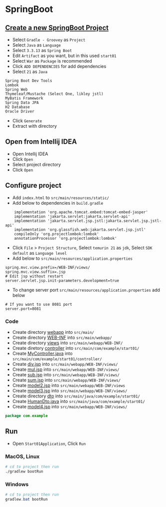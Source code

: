 # SpringBoot
## [Create a new SpringBoot Project](https://start.spring.io/)
- Select `Gradle - Groovey` as `Project`
- Select `Java` as `Language`
- Select `3.3.13` as `Spring Boot`
- Edit `Artifact` as you want, but in this used `start01`
- Select `War` as `Package` is recommended
- Click `ADD DEPENDENCIES` for add dependencies
- Select `21` as `Java`
```
Spring Boot Dev Tools
Lombok
Spring Web
Thymeleaf/Mustache (Select One, likley jstl)
MyBatis Framework
Spring Data JPA
H2 Database
Oracle Driver
```
- Click `Generate`
- Extract with directory
## Open from Intellij IDEA
- Open Intellij IDEA
- Click `Open`
- Select project directory
- Click `Open`
## Configure project
- Add `index.html` to `src/main/resources/static/`
- Add below to dependencies in `build.gradle`
```
	implementation 'org.apache.tomcat.embed:tomcat-embed-jasper'
	implementation 'jakarta.servlet:jakarta.servlet-api'
	implementation 'jakarta.servlet.jsp.jstl:jakarta.servlet.jsp.jstl-api'
	implementation 'org.glassfish.web:jakarta.servlet.jsp.jstl'
    compileOnly 'org.projectlombok:lombok'
    annotationProcessor 'org.projectlombok:lombok'
```
- Click `File` > `Project Structure`, Select `temurin 21` as `jdk`, Select `SDK default` as `Language level`
- Add below to `src/main/resources/application.properties`
```
spring.mvc.view.prefix=/WEB-INF/views/
spring.mvc.view.suffix=.jsp
# Edit jsp without restart
server.servlet.jsp.init-parameters.development=true
```
- To change server port `src/main/resources/application.properties` add below
```
# If you want to use 8081 port
server.port=8081
```
### Code
- Create directory [webapp](../../springboot/start01/src/main/webapp) into `src/main/`
- Create directory [WEB-INF](../../springboot/start01/src/main/webapp/WEB-INF) into `src/main/webapp/`
- Create directory [views](../../springboot/start01/src/main/webapp/WEB-INF/views) into `src/main/webapp/WEB-INF/`
- Create diretory [controller](../../springboot/start01/src/main/java/com/example/start01/controller]) into `src/main/com/example/start01/`
- Create [MyController.java](../../springboot/start01/src/main/java/com/example/start01/controller/MyController.java) into `src/main/com/example/start01/controller/`
- Create [div.jsp](../../springboot/start01/src/main/webapp/WEB-INF/views/div.jsp) into `src/main/webapp/WEB-INF/views/`
- Create [mul.jsp](../../springboot/start01/src/main/webapp/WEB-INF/views/mul.jsp) into `src/main/webapp/WEB-INF/views/`
- Create [sub.jsp](../../springboot/start01/src/main/webapp/WEB-INF/views/sub.jsp) into `src/main/webapp/WEB-INF/views/`
- Create [sum.jsp](../../springboot/start01/src/main/webapp/WEB-INF/views/sum.jsp) into `src/main/webapp/WEB-INF/views/`
- Create [model2.jsp](../../springboot/start01/src/main/webapp/WEB-INF/views/model2.jsp) into `src/main/webapp/WEB-INF/views`
- Create [model3.jsp](../../springboot/start01/src/main/webapp/WEB-INF/views/model3.jsp) into `src/main/webapp/WEB-INF/views/`
- Create directory [dto](../../springboot/start01/src/main/java/com/example/start01/dto) into `src/main/java/com/example/start01/`
- Create [HumanDto.java](../../springboot/start01/src/main/java/com/example/start01/dto/HumanDto.java) into `src/main/java/com/example/start01/`
- Create [model4.jsp](../../springboot/start01/src/main/webapp/WEB-INF/views/model4.jsp) into `src/main/webapp/WEB-INF/views/`
```java
package com.example
```
## Run
- Open `Start01Application`, Click `Run`
### MacOS, Linux
```bash
# cd to project then run
./gradlew bootRun
```
### Windows
```powershell
# cd to project then run
gradlew.bat bootRun
```